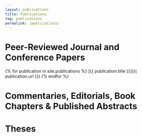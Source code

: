 ```yaml
---
layout: publications
title: Publications
tag: publications
permalink: /publications/
---
```


# Peer-Reviewed Journal and Conference Papers

{% for publication in site.publications %}
[{{ publication.title }}]({{ publication.url }})
{% endfor %}

# Commentaries, Editorials, Book Chapters & Published Abstracts

# Theses